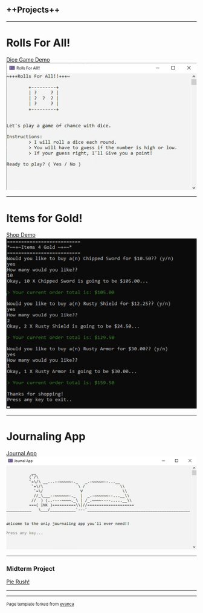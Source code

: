 ## ++Projects++

---
# Rolls For All!
[Dice Game Demo](/sample_page.md)
<img src="images/rollsforall.png?raw=true"/>

---
# Items for Gold!
[Shop Demo](/pdf/sample_presentation.pdf)
<img src="images/itemsforgold.png?raw=true"/>

---

# Journaling App
[Journal App](http://example.com/)
<img src="images/journalingapp.png?raw=true"/>

---

### Midterm Project

[Pie Rush!](http://example.com/)
<omg src="images/pierush.png?raw=true">
  
---




---
<p style="font-size:11px">Page template forked from <a href="https://github.com/evanca/quick-portfolio">evanca</a></p>
<!-- Remove above link if you don't want to attibute -->
